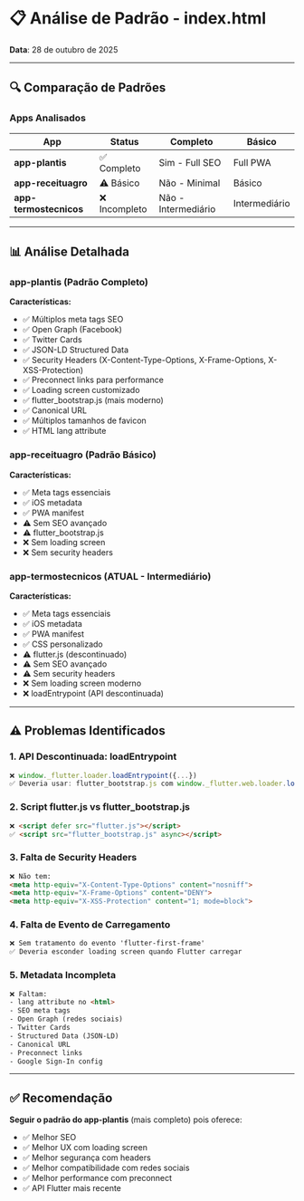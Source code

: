 # 📋 Análise de Padrão - index.html

**Data**: 28 de outubro de 2025

---

## 🔍 Comparação de Padrões

### Apps Analisados

| App | Status | Completo | Básico |
|-----|--------|----------|--------|
| **app-plantis** | ✅ Completo | Sim - Full SEO | Full PWA |
| **app-receituagro** | ⚠️ Básico | Não - Minimal | Básico |
| **app-termostecnicos** | ❌ Incompleto | Não - Intermediário | Intermediário |

---

## 📊 Análise Detalhada

### app-plantis (Padrão Completo)
**Características:**
- ✅ Múltiplos meta tags SEO
- ✅ Open Graph (Facebook)
- ✅ Twitter Cards
- ✅ JSON-LD Structured Data
- ✅ Security Headers (X-Content-Type-Options, X-Frame-Options, X-XSS-Protection)
- ✅ Preconnect links para performance
- ✅ Loading screen customizado
- ✅ flutter_bootstrap.js (mais moderno)
- ✅ Canonical URL
- ✅ Múltiplos tamanhos de favicon
- ✅ HTML lang attribute

### app-receituagro (Padrão Básico)
**Características:**
- ✅ Meta tags essenciais
- ✅ iOS metadata
- ✅ PWA manifest
- ⚠️ Sem SEO avançado
- ⚠️ flutter_bootstrap.js
- ❌ Sem loading screen
- ❌ Sem security headers

### app-termostecnicos (ATUAL - Intermediário)
**Características:**
- ✅ Meta tags essenciais
- ✅ iOS metadata
- ✅ PWA manifest
- ✅ CSS personalizado
- ⚠️ flutter.js (descontinuado)
- ⚠️ Sem SEO avançado
- ⚠️ Sem security headers
- ❌ Sem loading screen moderno
- ❌ loadEntrypoint (API descontinuada)

---

## ⚠️ Problemas Identificados

### 1. **API Descontinuada: loadEntrypoint**
```javascript
❌ window._flutter.loader.loadEntrypoint({...})
✅ Deveria usar: flutter_bootstrap.js com window._flutter.web.loader.load()
```

### 2. **Script flutter.js vs flutter_bootstrap.js**
```html
❌ <script defer src="flutter.js"></script>
✅ <script src="flutter_bootstrap.js" async></script>
```

### 3. **Falta de Security Headers**
```html
❌ Não tem:
<meta http-equiv="X-Content-Type-Options" content="nosniff">
<meta http-equiv="X-Frame-Options" content="DENY">
<meta http-equiv="X-XSS-Protection" content="1; mode=block">
```

### 4. **Falta de Evento de Carregamento**
```html
❌ Sem tratamento do evento 'flutter-first-frame'
✅ Deveria esconder loading screen quando Flutter carregar
```

### 5. **Metadata Incompleta**
```html
❌ Faltam:
- lang attribute no <html>
- SEO meta tags
- Open Graph (redes sociais)
- Twitter Cards
- Structured Data (JSON-LD)
- Canonical URL
- Preconnect links
- Google Sign-In config
```

---

## ✅ Recomendação

**Seguir o padrão do app-plantis** (mais completo) pois oferece:
- ✅ Melhor SEO
- ✅ Melhor UX com loading screen
- ✅ Melhor segurança com headers
- ✅ Melhor compatibilidade com redes sociais
- ✅ Melhor performance com preconnect
- ✅ API Flutter mais recente
